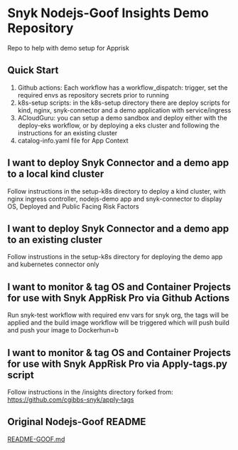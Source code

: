 # Snyk Nodejs-Goof Insights Demo Repository

Repo to help with demo setup for Apprisk

## Quick Start

1. Github actions: Each workflow has a workflow_dispatch: trigger, set the required envs as repository secrets prior to running
2. k8s-setup scripts: in the k8s-setup directory there are deploy scripts for kind, nginx, snyk-connector and a demo application with service/ingress
3. ACloudGuru: you can setup a demo sandbox and deploy either with the deploy-eks workflow, or by deploying a eks cluster and following the instructions for an existing cluster
4. catalog-info.yaml file for App Context

## I want to deploy Snyk Connector and a demo app to a local kind cluster

Follow instructions in the setup-k8s directory to deploy a kind cluster, with nginx ingress controller, nodejs-demo app and snyk-connector to display OS, Deployed and Public Facing Risk Factors

## I want to deploy Snyk Connector and a demo app to an existing cluster

Follow instrustions in the setup-k8s directory for deploying the demo app and kubernetes connector only

## I want to monitor & tag OS and Container Projects for use with Snyk AppRisk Pro via Github Actions

Run snyk-test workflow with required env vars for snyk org, the tags will be applied and the build image workflow will be triggered which will push build and push your image to Dockerhun=b

## I want to monitor & tag OS and Container Projects for use with Snyk AppRisk Pro via Apply-tags.py script

Follow instructions in the /insights directory forked from: <https://github.com/cgibbs-snyk/apply-tags>

## Original Nodejs-Goof README

[README-GOOF.md](./README-GOOF.md)
